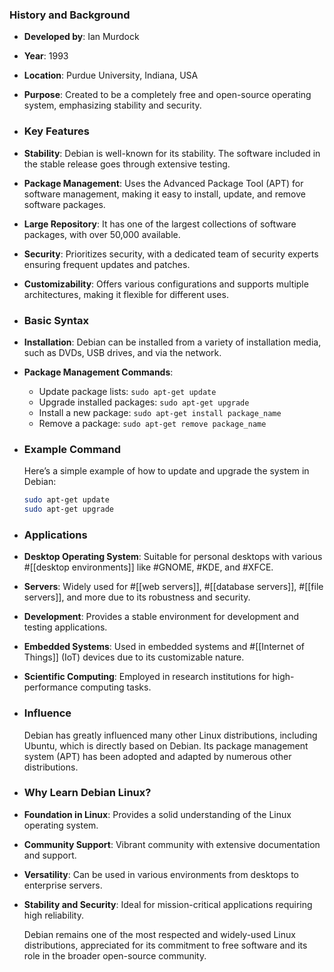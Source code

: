 ### **History and Background**
- **Developed by**: Ian Murdock
- **Year**: 1993
- **Location**: Purdue University, Indiana, USA
- **Purpose**: Created to be a completely free and open-source operating system, emphasizing stability and security.
- ### **Key Features**
- **Stability**: Debian is well-known for its stability. The software included in the stable release goes through extensive testing.
- **Package Management**: Uses the Advanced Package Tool (APT) for software management, making it easy to install, update, and remove software packages.
- **Large Repository**: It has one of the largest collections of software packages, with over 50,000 available.
- **Security**: Prioritizes security, with a dedicated team of security experts ensuring frequent updates and patches.
- **Customizability**: Offers various configurations and supports multiple architectures, making it flexible for different uses.
- ### **Basic Syntax**
- **Installation**: Debian can be installed from a variety of installation media, such as DVDs, USB drives, and via the network.
- **Package Management Commands**:
	- Update package lists: `sudo apt-get update`
	- Upgrade installed packages: `sudo apt-get upgrade`
	- Install a new package: `sudo apt-get install package_name`
	- Remove a package: `sudo apt-get remove package_name`
- ### **Example Command**
  
  Here’s a simple example of how to update and upgrade the system in Debian:
  
  ```sh
  sudo apt-get update
  sudo apt-get upgrade
  ```
- ### **Applications**
- **Desktop Operating System**: Suitable for personal desktops with various #[[desktop environments]] like #GNOME, #KDE, and #XFCE.
- **Servers**: Widely used for #[[web servers]], #[[database servers]], #[[file servers]], and more due to its robustness and security.
- **Development**: Provides a stable environment for development and testing applications.
- **Embedded Systems**: Used in embedded systems and #[[Internet of Things]] (IoT) devices due to its customizable nature.
- **Scientific Computing**: Employed in research institutions for high-performance computing tasks.
- ### **Influence**
  
  Debian has greatly influenced many other Linux distributions, including Ubuntu, which is directly based on Debian. Its package management system (APT) has been adopted and adapted by numerous other distributions.
- ### **Why Learn Debian Linux?**
- **Foundation in Linux**: Provides a solid understanding of the Linux operating system.
- **Community Support**: Vibrant community with extensive documentation and support.
- **Versatility**: Can be used in various environments from desktops to enterprise servers.
- **Stability and Security**: Ideal for mission-critical applications requiring high reliability.
  
  Debian remains one of the most respected and widely-used Linux distributions, appreciated for its commitment to free software and its role in the broader open-source community.